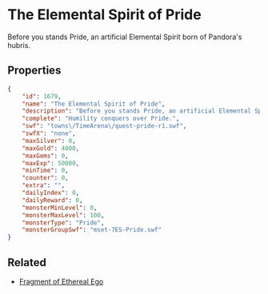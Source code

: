# The Elemental Spirit of Pride

Before you stands Pride, an artificial Elemental Spirit born of Pandora's hubris.

## Properties

```json
{
    "id": 1679,
    "name": "The Elemental Spirit of Pride",
    "description": "Before you stands Pride, an artificial Elemental Spirit born of Pandora's hubris.",
    "complete": "Humility conquers over Pride.",
    "swf": "towns\/TimeArena\/quest-pride-r1.swf",
    "swfX": "none",
    "maxSilver": 0,
    "maxGold": 4000,
    "maxGems": 0,
    "maxExp": 50000,
    "minTime": 0,
    "counter": 0,
    "extra": "",
    "dailyIndex": 0,
    "dailyReward": 0,
    "monsterMinLevel": 0,
    "monsterMaxLevel": 100,
    "monsterType": "Pride",
    "monsterGroupSwf": "mset-7ES-Pride.swf"
}
```

## Related

- [Fragment of Ethereal Ego](../items/19381-fragment-of-ethereal-ego.md)

